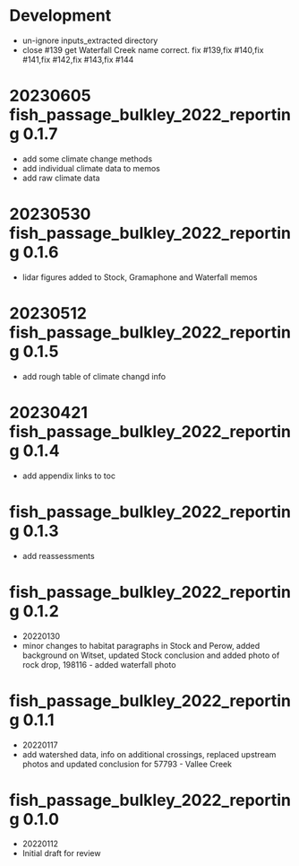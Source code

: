 # Development

- un-ignore inputs_extracted directory
- close #139 get Waterfall Creek name correct. fix #139,fix #140,fix #141,fix #142,fix #143,fix #144

# 20230605 fish_passage_bulkley_2022_reporting 0.1.7
- add some climate change methods
- add individual climate data to memos
- add raw climate data


# 20230530 fish_passage_bulkley_2022_reporting 0.1.6

- lidar figures added to Stock, Gramaphone and Waterfall memos

# 20230512 fish_passage_bulkley_2022_reporting 0.1.5

- add rough table of climate changd info


# 20230421 fish_passage_bulkley_2022_reporting 0.1.4

- add appendix links to toc


# fish_passage_bulkley_2022_reporting 0.1.3
- add reassessments


# fish_passage_bulkley_2022_reporting 0.1.2

-   20220130
-   minor changes to habitat paragraphs in Stock and Perow, added background on Witset, updated Stock conclusion and added photo of rock drop, 198116 - added waterfall photo

# fish_passage_bulkley_2022_reporting 0.1.1

-   20220117
-   add watershed data, info on additional crossings, replaced upstream photos and updated conclusion for 57793 - Vallee Creek

# fish_passage_bulkley_2022_reporting 0.1.0

-   20220112
-   Initial draft for review
